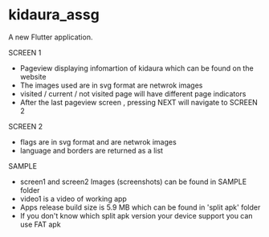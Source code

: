 # kidaura_assg

A new Flutter application.

SCREEN 1

- Pageview displaying infomartion of kidaura which can be found on the website
- The images used are in svg format are netwrok images
- visited / current / not visited page will have different page indicators
- After the last pageview screen , pressing NEXT will navigate to SCREEN 2

SCREEN 2

- flags are in svg format and are netwrok images
- language and borders are returned as a list

SAMPLE

- screen1 and screen2 Images (screenshots) can be found in SAMPLE folder
- video1 is a video of working app
- Apps release build size is 5.9 MB which can be found in 'split apk' folder
- If you don't know which split apk version your device support you can use FAT apk

